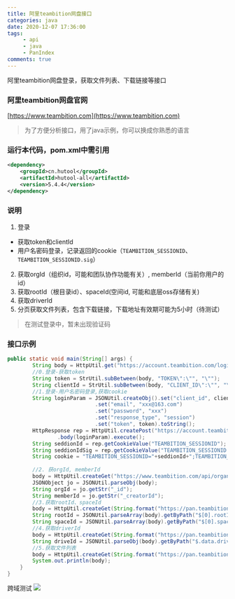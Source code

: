 ```yaml
---
title: 阿里teambition网盘接口
categories: java
date: 2020-12-07 17:36:00
tags: 
     - api
     - java
     - PanIndex
comments: true
---
```

阿里teambition网盘登录，获取文件列表、下载链接等接口

<!-- more -->

### 阿里teambition网盘官网
[https://www.teambition.com](https://www.teambition.com)

> 为了方便分析接口，用了java示例，你可以换成你熟悉的语言

### 运行本代码，pom.xml中需引用

```xml
<dependency>
    <groupId>cn.hutool</groupId>
    <artifactId>hutool-all</artifactId>
    <version>5.4.4</version>
</dependency>
```

### 说明

1. 登录
 * 获取token和clientId
 * 用户名密码登录，记录返回的cookie（`TEAMBITION_SESSIONID`、`TEAMBITION_SESSIONID.sig`）
2. 获取orgId（组织id，可能和团队协作功能有关）, memberId（当前你用户的id）
3. 获取rootId（根目录id）、spaceId(空间id, 可能和底层oss存储有关)
4. 获取driverId
5. 分页获取文件列表，包含下载链接，下载地址有效期可能为5小时（待测试）

> 在测试登录中，暂未出现验证码


### 接口示例

```java
public static void main(String[] args) {
		String body = HttpUtil.get("https://account.teambition.com/login/password");
		//0.登录-获取token
		String token = StrUtil.subBetween(body, "TOKEN\":\"", "\"");
		String clientId = StrUtil.subBetween(body, "CLIENT_ID\":\"", "\"");
		//1.登录-用户名密码登录,获取cookie
		String loginParam = JSONUtil.createObj().set("client_id", clientId)
							.set("email", "xxx@163.com")
							.set("password", "xxx")
							.set("response_type", "session")
							.set("token", token).toString();
		HttpResponse rep = HttpUtil.createPost("https://account.teambition.com/api/login/email").setMaxRedirectCount(1)
				.body(loginParam).execute();
		String seddionId = rep.getCookieValue("TEAMBITION_SESSIONID");
		String seddionIdSig = rep.getCookieValue("TEAMBITION_SESSIONID.sig");
		String cookie = "TEAMBITION_SESSIONID="+seddionId+";TEAMBITION_SESSIONID.sig="+seddionIdSig;
		
		//2. 获orgId, memberId
		body = HttpUtil.createGet("https://www.teambition.com/api/organizations/personal").cookie(cookie).execute().body();
		JSONObject jo = JSONUtil.parseObj(body);
		String orgId = jo.getStr("_id");
		String memberId = jo.getStr("_creatorId");
		//3.获取rootId、spaceId
		body = HttpUtil.createGet(String.format("https://pan.teambition.com/pan/api/spaces?orgId=%s&memberId=%s", orgId, memberId)).cookie(cookie).execute().body();
		String rootId = JSONUtil.parseArray(body).getByPath("$[0].rootId", String.class);
		String spaceId = JSONUtil.parseArray(body).getByPath("$[0].spaceId", String.class);
		//4.获取driverId
		body = HttpUtil.createGet(String.format("https://pan.teambition.com/pan/api/orgs/%s?orgId=%s", orgId, orgId)).cookie(cookie).execute().body();
		String driveId = JSONUtil.parseObj(body).getByPath("$.data.driveId", String.class);
		//5.获取文件列表
		body = HttpUtil.createGet(String.format("https://pan.teambition.com/pan/api/nodes?orgId=%s&offset=0&limit=100&orderBy=updateTime&orderDirection=desc&driveId=%s&spaceId=%s&parentId=%s", orgId, driveId,spaceId, rootId)).cookie(cookie).execute().body();
		System.out.println(body);
	}
}

```
跨域测试
![](https://www.teambition.com/api/works/6049bcf5d3b83500449dd6fe/download/Goose%20house%20-%20%E5%85%89%E3%82%8B%E3%81%AA%E3%82%89.jpg?signature=eyJhbGciOiJIUzI1NiJ9.eyJfd29ya0lkIjoiNjA0OWJjZjVkM2I4MzUwMDQ0OWRkNmZlIiwiZmlsZUtleSI6IjMxMjMzZDI1ODQ3ZTFjMDk3ZTBlOTA4MWZkZDZlYzY2M2JlOSIsIl91c2VySWQiOiI1ZmE0YmI4NDgxZmJhNzE0NjdhYTQ2NzEiLCJleHAiOjE2MTU3MTI2MzYsInN0b3JhZ2UiOiJzdHJpa2VyLWh6In0.ILadZmDl9AMc8rxmHtm74oq_9IEMSye6cCsBn6wfetA&_versionId=6049bcf5d3b83500449dd702)